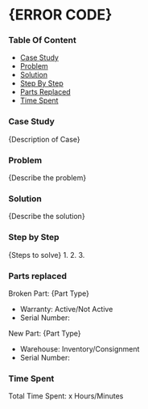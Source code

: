 # {ERROR CODE}

### Table Of Content

- [Case Study](#case-study)
- [Problem](#problem)
- [Solution](#solution)
- [Step By Step](#step-by-step)
- [Parts Replaced](#parts-replaced)
- [Time Spent](#time-spent)

### Case Study

{Description of Case}

### Problem

{Describe the problem}

### Solution

{Describe the solution}

### Step by Step

{Steps to solve}
1.
2.
3.

### Parts replaced

Broken Part: {Part Type}
- Warranty: Active/Not Active
- Serial Number:

New Part: {Part Type}
- Warehouse: Inventory/Consignment
- Serial Number:

### Time Spent

Total Time Spent: x Hours/Minutes
